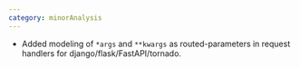 ```yaml
---
category: minorAnalysis
---
```

* Added modeling of `*args` and `**kwargs` as routed-parameters in request handlers for django/flask/FastAPI/tornado.
